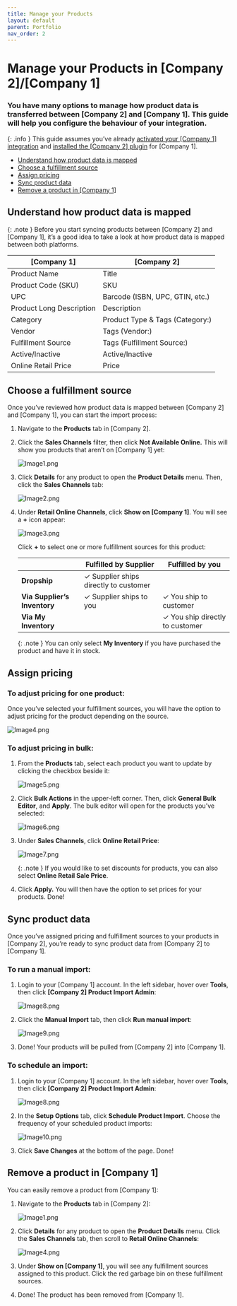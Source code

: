 ```yaml
---
title: Manage your Products
layout: default
parent: Portfolio
nav_order: 2
---
```


Manage your Products in \[Company 2\]/\[Company 1\]
===================================================================

### You have many options to manage how product data is transferred between \[Company 2\] and \[Company 1\]. This guide will help you configure the behaviour of your integration.

{: .info }
This guide assumes you’ve already [activated your \[Company 1\] integration]() and [installed the \[Company 2\] plugin]() for \[Company 1\].

*   [Understand how product data is mapped](#understand-how-product-data-is-mapped)
*   [Choose a fulfillment source](#choose-a-fulfillment-source)
*   [Assign pricing](#assign-pricing)
*   [Sync product data](#sync-product-data)
*   [Remove a product in \[Company 1\]](#remove-a-product-in-company-1)

Understand how product data is mapped
-------------------------------------

{: .note }
Before you start syncing products between \[Company 2\] and \[Company 1\], it’s a good idea to take a look at how product data is mapped between both platforms.

| **[Company 1]**          | **[Company 2]**                 |
|--------------------------|---------------------------------|
| Product Name             | Title                           |
| Product Code (SKU)       | SKU                             |
| UPC                      | Barcode (ISBN, UPC, GTIN, etc.) |
| Product Long Description | Description                     |
| Category                 | Product Type & Tags (Category:) |
| Vendor                   | Tags (Vendor:)                  |
| Fulfillment Source       | Tags (Fulfillment Source:)      |
| Active/Inactive          | Active/Inactive                 |
| Online Retail Price      | Price                           |

Choose a fulfillment source
---------------------------

Once you’ve reviewed how product data is mapped between \[Company 2\] and \[Company 1\], you can start the import process:

1.  Navigate to the **Products** tab in \[Company 2\].
    
2.  Click the **Sales Channels** filter, then click **Not Available Online.** This will show you products that aren’t on \[Company 1\] yet:
    

    ![Image1.png](Images/Image1.png)

3.  Click **Details** for any product to open the **Product Details** menu. Then, click the **Sales Channels** tab:
    
    ![Image2.png](Images/Image2.png)

4.  Under **Retail Online Channels**, click **Show on \[Company 1\]**. You will see a **\+** icon appear:
    

    ![Image3.png](Images/Image3.png)

    Click **\+** to select one or more fulfillment sources for this product:

    |                              | **Fulfilled by Supplier**             | **Fulfilled by you**            |
    |------------------------------|---------------------------------------|---------------------------------|
    | **Dropship**                 | ✓ Supplier ships directly to customer |                                 |
    | **Via Supplier’s Inventory** | ✓ Supplier ships to you               | ✓ You ship to customer          |
    | **Via My Inventory**         |                                       | ✓ You ship directly to customer |
        

    {: .note }
    You can only select **My Inventory** if you have purchased the product and have it in stock.

Assign pricing
--------------

### To adjust pricing for one product:

Once you’ve selected your fulfillment sources, you will have the option to adjust pricing for the product depending on the source.

![Image4.png](Images/Image4.png)

### To adjust pricing in bulk:

1.  From the **Products** tab, select each product you want to update by clicking the checkbox beside it:
    

    ![Image5.png](Images/Image5.png)

2.  Click **Bulk Actions** in the upper-left corner. Then, click **General Bulk Editor**, and **Apply**. The bulk editor will open for the products you’ve selected:
    

    ![Image6.png](Images/Image6.png)

3.  Under **Sales Channels**, click **Online Retail Price**:
    

    ![Image7.png](Images/Image7.png)

    {: .note }
    If you would like to set discounts for products, you can also select **Online Retail Sale Price**.

4.  Click **Apply.** You will then have the option to set prices for your products. Done!
    

Sync product data
-----------------

Once you’ve assigned pricing and fulfillment sources to your products in \[Company 2\], you’re ready to sync product data from \[Company 2\] to \[Company 1\].

### To run a manual import:

1.  Login to your \[Company 1\] account. In the left sidebar, hover over **Tools**, then click **\[Company 2\] Product Import Admin**:
    

    ![Image8.png](Images/Image8.png)

2.  Click the **Manual Import** tab, then click **Run manual import**:
    

    ![Image9.png](Images/Image9.png)

3.  Done! Your products will be pulled from \[Company 2\] into \[Company 1\].
    

### To schedule an import:

1.  Login to your \[Company 1\] account. In the left sidebar, hover over **Tools**, then click **\[Company 2\] Product Import Admin**:
    

    ![Image8.png](Images/Image8.png)

2.  In the **Setup Options** tab, click **Schedule Product Import**. Choose the frequency of your scheduled product imports:
    

    ![Image10.png](Images/Image10.png)

3.  Click **Save Changes** at the bottom of the page. Done!

Remove a product in \[Company 1\]
---------------------------------

You can easily remove a product from \[Company 1\]:

1.  Navigate to the **Products** tab in \[Company 2\]:
    

    ![Image1.png](Images/Image1.png)

2.  Click **Details** for any product to open the **Product Details** menu. Click the **Sales Channels** tab, then scroll to **Retail Online Channels**:
    

    ![Image4.png](Images/Image4.png)

3.  Under **Show on \[Company 1\]**, you will see any fulfillment sources assigned to this product. Click the red garbage bin on these fulfillment sources.
    
4.  Done! The product has been removed from \[Company 1\].